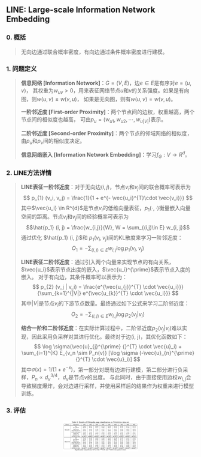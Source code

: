 ## LINE: Large-scale Information Network Embedding


### 0. 概括

> 无向边通过联合概率密度，有向边通过条件概率密度进行建模。


### 1. 问题定义

> **信息网络 [Information Network]**：$G=(V, E)$，边$e\in E$是有序对$e=(u, v)$，
> 其权重为$w_{uv} > 0$，用来表征网络节点$u$和$v$的关系强度。如果是有向图，则$w(u, v) \leq w(v, u)$，
> 如果是无向图，则有$w(u, v) = w(v, u)$。
>
> **一阶邻近度 [First-order Proximity]**：两个节点间的边权，权重越高，两个节点间的相似度也越高，
> 可由$p_u=(w_{u1}, w_{u2}, \cdots, w_{u|V|})$表示。
> 
> **二阶邻近度 [Second-order Proximity]**：两个节点的邻域网络的相似度，由$p_u$和$p_v$间的相似度决定。
> 
> **信息网络嵌入 [Information Network Embedding]**：学习$f_G: V \rightarrow R^{d}$。


### 2. LINE方法详情

> **LINE表征一阶邻近度**：对于无向边$(i, j)$，节点$v_i$和$v_j$间的联合概率可表示为
> $$ p_{1} (v_i, v_j) = \frac{1}{1 + e^{- \vec{u_i}^{T}\cdot \vec{v_i}}} $$
> 其中$\vec{u_i} \in R^{d}$是节点$v_i$的低维向量表征，$p_1 (\cdot, \cdot)$衡量嵌入向量空间的距离。节点$v_i$和$v_j$间的经验概率可表示为 
> $$\hat{p_1} (i, j) = \frac{w_{i,j}}{W}, W = \sum_{(i,j)\in E} w_{i, j}$$
> 通过优化 $\hat{p_1} (i, j)$和 $p_{1} (v_i, v_j)$间的KL散度来学习一阶邻近度：
> $$ O_1 = - \sum_{(i, j)\in E} w_{i, j} \log p_1 (v_i, v_j) $$
> 
> **LINE表征二阶邻近度**：通过引入两个向量来实现节点的有向关系，$\vec{u_i}$表示节点出度的嵌入，$\vec{u_i}^{\prime}$表示节点入度的嵌入。
> 对于有向边，其条件概率可以表示为： 
> $$ p_{2} (v_j | v_i) = \frac{e^{\vec{u_{j}}^{T} \cdot \vec{u_i}}}{\sum_{k=1}^{|V|} e^{\vec{u_{k}}^{T} \cdot \vec{u_i}}} $$
> 其中$|V|$是节点$v_i$的下游节点数量。最终通过如下公式来学习二阶邻近度：
> $$ O_2 = - \sum_{(i, j)\in E} w_{i, j} \log p_2 (v_j | v_i) $$
> 
> **结合一阶和二阶邻近度**：在实际计算过程中，二阶邻近度$p_2 (v_j | v_i)$难以实现，因此采用负采样对其进行优化。最终对于边(i, j)，其优化函数如下：
> $$ \log \sigma(\vec{u}_{j}^{\prime} {}^{T} \cdot \vec{u}_i)  + \sum_{i=1}^{K} E_{v_n \sim P_n(v)} [\log \sigma (-\vec{u}_{n}^{\prime} {}^{T} \cdot \vec{u}_i)] $$
> 其中$\sigma(x) = 1 / (1+e^{-x})$，第一部分对既有边进行建模，第二部分进行负采样，$P_n \propto d_{v}^{3/4}$，$d_v$是节点$v$的出度。
> 与此同时，由于直接使用边权$w_{i,j}$会导致梯度爆炸，会对边进行采样，并使用采样后的结果作为权重来进行模型训练。


### 3. 评估

<div align="center">
<img src=./Figure/LINEval.png width=40% />
</div>
